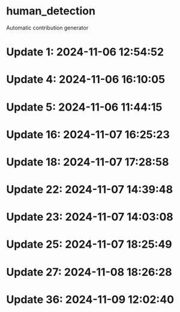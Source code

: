 # human_detection

Automatic contribution generator

# Update 1: 2024-11-06 12:54:52

# Update 4: 2024-11-06 16:10:05

# Update 5: 2024-11-06 11:44:15

# Update 16: 2024-11-07 16:25:23

# Update 18: 2024-11-07 17:28:58

# Update 22: 2024-11-07 14:39:48

# Update 23: 2024-11-07 14:03:08

# Update 25: 2024-11-07 18:25:49

# Update 27: 2024-11-08 18:26:28

# Update 36: 2024-11-09 12:02:40
